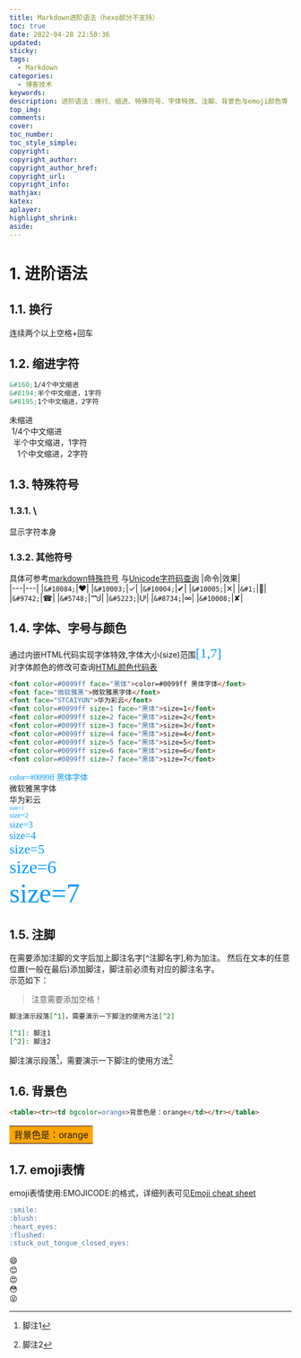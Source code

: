 ```yaml
---
title: Markdown进阶语法（hexo部分不支持）
toc: true
date: 2022-04-28 22:50:36
updated:
sticky:
tags:
  - Markdown
categories:
  - 博客技术
keywords:
description: 进阶语法：换行、缩进、特殊符号、字体特效、注脚、背景色与emoji颜色等
top_img:
comments:
cover:
toc_number:
toc_style_simple:
copyright:
copyright_author:
copyright_author_href:
copyright_url:
copyright_info:
mathjax:
katex:
aplayer:
highlight_shrink:
aside:
---
```

# 1. 进阶语法
## 1.1. 换行
连续两个以上空格+回车
## 1.2. 缩进字符
```markdown
&#160;1/4个中文缩进
&#8194;半个中文缩进，1字符
&#8195;1个中文缩进，2字符
```
未缩进  
&#160;1/4个中文缩进  
&#8194;半个中文缩进，1字符  
&#8195;1个中文缩进，2字符
## 1.3. 特殊符号
### 1.3.1. \
显示字符本身
### 1.3.2. 其他符号

具体可参考[markdown特殊符号](https://www.axihe.com/tools/markdown/with-html/special-symbol.html)
与[Unicode字符码查询](https://unicode-table.com/cn/)
|命令|效果|  
|---|---|
|`&#10084;`|&#10084;|
|`&#10003;`|&#10003;|
|`&#10004;`|&#10004;|
|`&#10005;`|&#10005;|
|`&#1;`|&#1;|
|`&#9742;`|&#9742;|
|`&#5748;`|&#5748;|
|`&#5223;`|&#5223;|
|`&#8734;`|&#8734;|
|`&#10008;`|&#10008;|
## 1.4. 字体、字号与颜色
通过内嵌HTML代码实现字体特效,字体大小(size)范围<font color=#0099ff face="黑体" size=5>[1,7]</font>    
对字体颜色的修改可查询[HTML颜色代码表](http://xh.5156edu.com/page/z1015m9220j18754.html)
```markdown
<font color=#0099ff face="黑体">color=#0099ff 黑体字体</font>  
<font face="微软雅黑">微软雅黑字体</font>  
<font face="STCAIYUN">华为彩云</font>  
<font color=#0099ff size=1 face="黑体">size=1</font>  
<font color=#0099ff size=2 face="黑体">size=2</font>  
<font color=#0099ff size=3 face="黑体">size=3</font>  
<font color=#0099ff size=4 face="黑体">size=4</font>  
<font color=#0099ff size=5 face="黑体">size=5</font>  
<font color=#0099ff size=6 face="黑体">size=6</font>  
<font color=#0099ff size=7 face="黑体">size=7</font>  
```
<font color=#0099ff face="黑体">color=#0099ff 黑体字体</font>  
<font face="微软雅黑">微软雅黑字体</font>  
<font face="STCAIYUN">华为彩云</font>  
<font color=#0099ff size=1 face="黑体">size=1</font>  
<font color=#0099ff size=2 face="黑体">size=2</font>  
<font color=#0099ff size=3 face="黑体">size=3</font>  
<font color=#0099ff size=4 face="黑体">size=4</font>  
<font color=#0099ff size=5 face="黑体">size=5</font>  
<font color=#0099ff size=6 face="黑体">size=6</font>  
<font color=#0099ff size=7 face="黑体">size=7</font>  
## 1.5. 注脚
在需要添加注脚的文字后加上脚注名字[^注脚名字],称为加注。 然后在文本的任意位置(一般在最后)添加脚注，脚注前必须有对应的脚注名字。  
示范如下：
> 注意需要添加空格！
```markdown
脚注演示段落[^1]，需要演示一下脚注的使用方法[^2]  
  
[^1]: 脚注1  
[^2]: 脚注2
```

脚注演示段落[^1]，需要演示一下脚注的使用方法[^2]  
  
[^1]: 脚注1  
[^2]: 脚注2
## 1.6. 背景色
```markdown
<table><tr><td bgcolor=orange>背景色是：orange</td></tr></table>
```

<table><tr><td bgcolor=orange>背景色是：orange</td></tr></table>

## 1.7. emoji表情
emoji表情使用:EMOJICODE:的格式，详细列表可见[Emoji cheat sheet](https://www.webpagefx.com/tools/emoji-cheat-sheet/)
```markdown
:smile:  
:blush:  
:heart_eyes:  
:flushed:  
:stuck_out_tongue_closed_eyes:
```
:smile:  
:blush:  
:heart_eyes:  
:flushed:  
:stuck_out_tongue_closed_eyes: